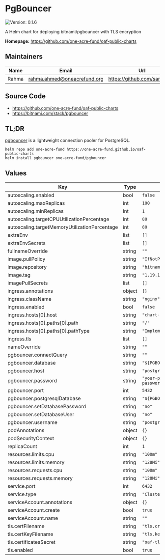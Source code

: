 # PgBouncer

![Version: 0.1.6](https://img.shields.io/badge/Version-0.1.6-informational?style=flat-square) 

A Helm chart for deploying bitnami/pgbouncer with TLS encryption

**Homepage:** <https://github.com/one-acre-fund/oaf-public-charts>

## Maintainers

| Name | Email | Url |
| ---- | ------ | --- |
| Rahma | <rahma.ahmed@oneacrefund.org> | <https://github.com/samaroon> |

## Source Code

* <https://github.com/one-acre-fund/oaf-public-charts>
* <https://bitnami.com/stack/pgbouncer>

## TL;DR

[pgbouncer](https://www.pgbouncer.org/) is a lightweight connection pooler for PostgreSQL.

```console
helm repo add one-acre-fund https://one-acre-fund.github.io/oaf-public-charts
helm install pgbouncer one-acre-fund/pgbouncer
```

## Values

| Key | Type | Default | Description |
|-----|------|---------|-------------|
| autoscaling.enabled | bool | `false` |  |
| autoscaling.maxReplicas | int | `100` |  |
| autoscaling.minReplicas | int | `1` |  |
| autoscaling.targetCPUUtilizationPercentage | int | `80` |  |
| autoscaling.targetMemoryUtilizationPercentage | int | `80` |  |
| extraEnv | list | `[]` |  |
| extraEnvSecrets | list | `[]` |  |
| fullnameOverride | string | `""` |  |
| image.pullPolicy | string | `"IfNotPresent"` |  |
| image.repository | string | `"bitnami/pgbouncer"` |  |
| image.tag | string | `"1.19.1-debian-11-r44"` |  |
| imagePullSecrets | list | `[]` |  |
| ingress.annotations | object | `{}` |  |
| ingress.className | string | `"nginx"` |  |
| ingress.enabled | bool | `false` |  |
| ingress.hosts[0].host | string | `"chart-example.local"` |  |
| ingress.hosts[0].paths[0].path | string | `"/"` |  |
| ingress.hosts[0].paths[0].pathType | string | `"ImplementationSpecific"` |  |
| ingress.tls | list | `[]` |  |
| nameOverride | string | `""` |  |
| pgbouncer.connectQuery | string | `""` |  |
| pgbouncer.database | string | `"${PGBOUNCER_DATABASE}"` |  |
| pgbouncer.host | string | `"postgresql"` |  |
| pgbouncer.password | string | `"your-postgresql-password"` |  |
| pgbouncer.port | int | `5432` |  |
| pgbouncer.postgresqlDatabase | string | `"${PGBOUNCER_DATABASE}"` |  |
| pgbouncer.setDatabasePassword | string | `"no"` |  |
| pgbouncer.setDatabaseUser | string | `"no"` |  |
| pgbouncer.username | string | `"postgres"` |  |
| podAnnotations | object | `{}` |  |
| podSecurityContext | object | `{}` |  |
| replicaCount | int | `1` |  |
| resources.limits.cpu | string | `"100m"` |  |
| resources.limits.memory | string | `"128Mi"` |  |
| resources.requests.cpu | string | `"100m"` |  |
| resources.requests.memory | string | `"128Mi"` |  |
| service.port | int | `6432` |  |
| service.type | string | `"ClusterIP"` |  |
| serviceAccount.annotations | object | `{}` |  |
| serviceAccount.create | bool | `true` |  |
| serviceAccount.name | string | `""` |  |
| tls.certFilename | string | `"tls.crt"` |  |
| tls.certKeyFilename | string | `"tls.key"` |  |
| tls.certificatesSecret | string | `"oaf-tls"` |  |
| tls.enabled | bool | `true` |  |
